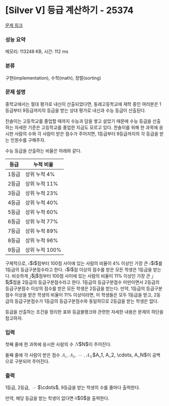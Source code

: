 # [Silver V] 등급 계산하기 - 25374 

[문제 링크](https://www.acmicpc.net/problem/25374) 

### 성능 요약

메모리: 113248 KB, 시간: 112 ms

### 분류

구현(implementation), 수학(math), 정렬(sorting)

### 문제 설명

<p>중학교에서는 절대 평가로 내신이 산출되었다면, 동래고등학교에 재학 중인 여러분은 1등급부터 9등급까지의 등급을 받는 상대 평가로 내신과 수능 등급이 산출된다.</p>

<p>찬솔이는 고등학교를 졸업할 때까지 수능과 담을 쌓고 살았기 때문에 수능 등급을 산출하는 자세한 기준은 고등학교를 졸업한 지금도 모르고 있다. 찬솔이를 위해 한 과목에 응시한 사람의 수와 각 사람이 받은 점수가 주어지면, 1등급부터 9등급까지의 각 등급을 받는 인원수를 구해주자.</p>

<p>수능 등급을 산출하는 비율은 아래와 같다.</p>

<table class="table table-bordered">
	<thead>
		<tr>
			<th>등급</th>
			<th>누적 비율</th>
		</tr>
	</thead>
	<tbody>
		<tr>
			<td>1등급</td>
			<td>상위 누적 4%</td>
		</tr>
		<tr>
			<td>2등급</td>
			<td>상위 누적 11%</td>
		</tr>
		<tr>
			<td>3등급</td>
			<td>상위 누적 23%</td>
		</tr>
		<tr>
			<td>4등급</td>
			<td>상위 누적 40%</td>
		</tr>
		<tr>
			<td>5등급</td>
			<td>상위 누적 60%</td>
		</tr>
		<tr>
			<td>6등급</td>
			<td>상위 누적 77%</td>
		</tr>
		<tr>
			<td>7등급</td>
			<td>상위 누적 89%</td>
		</tr>
		<tr>
			<td>8등급</td>
			<td>상위 누적 96%</td>
		</tr>
		<tr>
			<td>9등급</td>
			<td>상위 누적 100%</td>
		</tr>
	</tbody>
</table>

<p>구체적으로, <mjx-container class="MathJax" jax="CHTML" style="font-size: 111.4%; position: relative;"><mjx-math class="MJX-TEX" aria-hidden="true"><mjx-mi class="mjx-i"><mjx-c class="mjx-c1D456 TEX-I"></mjx-c></mjx-mi></mjx-math><mjx-assistive-mml unselectable="on" display="inline"><math xmlns="http://www.w3.org/1998/Math/MathML"><mi>i</mi></math></mjx-assistive-mml><span aria-hidden="true" class="no-mathjax mjx-copytext">$i$</span></mjx-container>점부터 100점 사이에 있는 사람의 비율이 4% 이상인 가장 큰 <mjx-container class="MathJax" jax="CHTML" style="font-size: 111.4%; position: relative;"><mjx-math class="MJX-TEX" aria-hidden="true"><mjx-mi class="mjx-i"><mjx-c class="mjx-c1D456 TEX-I"></mjx-c></mjx-mi></mjx-math><mjx-assistive-mml unselectable="on" display="inline"><math xmlns="http://www.w3.org/1998/Math/MathML"><mi>i</mi></math></mjx-assistive-mml><span aria-hidden="true" class="no-mathjax mjx-copytext">$i$</span></mjx-container>를 1등급의 등급구분점수라고 한다. <mjx-container class="MathJax" jax="CHTML" style="font-size: 111.4%; position: relative;"><mjx-math class="MJX-TEX" aria-hidden="true"><mjx-mi class="mjx-i"><mjx-c class="mjx-c1D456 TEX-I"></mjx-c></mjx-mi></mjx-math><mjx-assistive-mml unselectable="on" display="inline"><math xmlns="http://www.w3.org/1998/Math/MathML"><mi>i</mi></math></mjx-assistive-mml><span aria-hidden="true" class="no-mathjax mjx-copytext">$i$</span></mjx-container>점 이상의 점수를 받은 모든 학생은 1등급을 받는다. 비슷하게 <mjx-container class="MathJax" jax="CHTML" style="font-size: 111.4%; position: relative;"><mjx-math class="MJX-TEX" aria-hidden="true"><mjx-mi class="mjx-i"><mjx-c class="mjx-c1D457 TEX-I"></mjx-c></mjx-mi></mjx-math><mjx-assistive-mml unselectable="on" display="inline"><math xmlns="http://www.w3.org/1998/Math/MathML"><mi>j</mi></math></mjx-assistive-mml><span aria-hidden="true" class="no-mathjax mjx-copytext">$j$</span></mjx-container>점부터 100점 사이에 있는 사람의 비율이 11% 이상인 가장 큰 <mjx-container class="MathJax" jax="CHTML" style="font-size: 111.4%; position: relative;"><mjx-math class="MJX-TEX" aria-hidden="true"><mjx-mi class="mjx-i"><mjx-c class="mjx-c1D457 TEX-I"></mjx-c></mjx-mi></mjx-math><mjx-assistive-mml unselectable="on" display="inline"><math xmlns="http://www.w3.org/1998/Math/MathML"><mi>j</mi></math></mjx-assistive-mml><span aria-hidden="true" class="no-mathjax mjx-copytext">$j$</span></mjx-container>점을 2등급의 등급구분점수라고 한다. 1등급의 등급구분점수 미만이면서 2등급의 등급구분점수 이상의 점수를 받은 모든 학생은 2등급을 받는다. 만약, 1등급의 등급구분점수 이상을 받은 학생의 비율이 11% 이상이라면, 이 학생들은 모두 1등급을 받고, 2등급의 등급구분점수가 1등급의 등급구분점수와 동일하므로 2등급을 받는 학생은 없다.</p>

<p>등급을 산출하는 조건을 정리한 표와 등급블랭크와 관련한 자세한 내용은 문제의 하단을 참고하자.</p>

### 입력 

 <p>첫째 줄에 한 과목에 응시한 사람의 수 <mjx-container class="MathJax" jax="CHTML" style="font-size: 111.4%; position: relative;"><mjx-math class="MJX-TEX" aria-hidden="true"><mjx-mi class="mjx-i"><mjx-c class="mjx-c1D441 TEX-I"></mjx-c></mjx-mi></mjx-math><mjx-assistive-mml unselectable="on" display="inline"><math xmlns="http://www.w3.org/1998/Math/MathML"><mi>N</mi></math></mjx-assistive-mml><span aria-hidden="true" class="no-mathjax mjx-copytext">$N$</span></mjx-container>이 주어진다.</p>

<p>둘째 줄에 각 사람이 받은 점수 <mjx-container class="MathJax" jax="CHTML" style="font-size: 111.4%; position: relative;"><mjx-math class="MJX-TEX" aria-hidden="true"><mjx-msub><mjx-mi class="mjx-i"><mjx-c class="mjx-c1D434 TEX-I"></mjx-c></mjx-mi><mjx-script style="vertical-align: -0.15em;"><mjx-mn class="mjx-n" size="s"><mjx-c class="mjx-c31"></mjx-c></mjx-mn></mjx-script></mjx-msub><mjx-mo class="mjx-n"><mjx-c class="mjx-c2C"></mjx-c></mjx-mo><mjx-msub space="2"><mjx-mi class="mjx-i"><mjx-c class="mjx-c1D434 TEX-I"></mjx-c></mjx-mi><mjx-script style="vertical-align: -0.15em;"><mjx-mn class="mjx-n" size="s"><mjx-c class="mjx-c32"></mjx-c></mjx-mn></mjx-script></mjx-msub><mjx-mo class="mjx-n"><mjx-c class="mjx-c2C"></mjx-c></mjx-mo><mjx-mo class="mjx-n" space="2"><mjx-c class="mjx-c22EF"></mjx-c></mjx-mo><mjx-mo class="mjx-n" space="2"><mjx-c class="mjx-c2C"></mjx-c></mjx-mo><mjx-msub space="2"><mjx-mi class="mjx-i"><mjx-c class="mjx-c1D434 TEX-I"></mjx-c></mjx-mi><mjx-script style="vertical-align: -0.15em;"><mjx-mi class="mjx-i" size="s"><mjx-c class="mjx-c1D441 TEX-I"></mjx-c></mjx-mi></mjx-script></mjx-msub></mjx-math><mjx-assistive-mml unselectable="on" display="inline"><math xmlns="http://www.w3.org/1998/Math/MathML"><msub><mi>A</mi><mn>1</mn></msub><mo>,</mo><msub><mi>A</mi><mn>2</mn></msub><mo>,</mo><mo>⋯</mo><mo>,</mo><msub><mi>A</mi><mi>N</mi></msub></math></mjx-assistive-mml><span aria-hidden="true" class="no-mathjax mjx-copytext">$A_1, A_2, \cdots, A_N$</span></mjx-container>이 공백으로 구분되어 주어진다.</p>

### 출력 

 <p>1등급, 2등급, <mjx-container class="MathJax" jax="CHTML" style="font-size: 111.4%; position: relative;"><mjx-math class="MJX-TEX" aria-hidden="true"><mjx-mo class="mjx-n"><mjx-c class="mjx-c22EF"></mjx-c></mjx-mo></mjx-math><mjx-assistive-mml unselectable="on" display="inline"><math xmlns="http://www.w3.org/1998/Math/MathML"><mo>⋯</mo></math></mjx-assistive-mml><span aria-hidden="true" class="no-mathjax mjx-copytext">$\cdots$</span></mjx-container>, 9등급을 받는 학생의 수를 줄마다 출력한다.</p>

<p>만약, 해당 등급을 받는 학생이 없다면 <mjx-container class="MathJax" jax="CHTML" style="font-size: 111.4%; position: relative;"><mjx-math class="MJX-TEX" aria-hidden="true"><mjx-mn class="mjx-n"><mjx-c class="mjx-c30"></mjx-c></mjx-mn></mjx-math><mjx-assistive-mml unselectable="on" display="inline"><math xmlns="http://www.w3.org/1998/Math/MathML"><mn>0</mn></math></mjx-assistive-mml><span aria-hidden="true" class="no-mathjax mjx-copytext">$0$</span></mjx-container>을 출력한다.</p>

